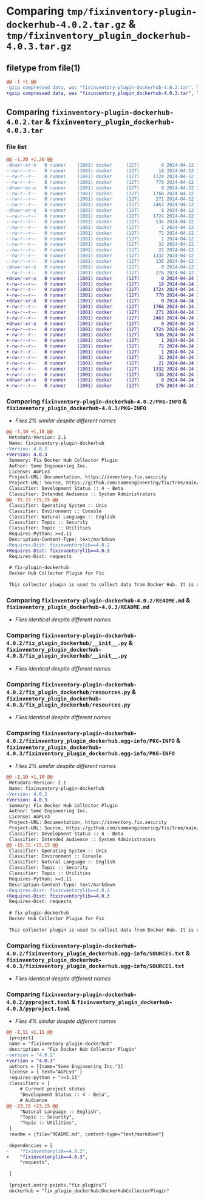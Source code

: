 # Comparing `tmp/fixinventory-plugin-dockerhub-4.0.2.tar.gz` & `tmp/fixinventory_plugin_dockerhub-4.0.3.tar.gz`

## filetype from file(1)

```diff
@@ -1 +1 @@
-gzip compressed data, was "fixinventory-plugin-dockerhub-4.0.2.tar", last modified: Fri Apr 12 12:17:22 2024, max compression
+gzip compressed data, was "fixinventory_plugin_dockerhub-4.0.3.tar", last modified: Wed Apr 24 10:32:14 2024, max compression
```

## Comparing `fixinventory-plugin-dockerhub-4.0.2.tar` & `fixinventory_plugin_dockerhub-4.0.3.tar`

### file list

```diff
@@ -1,20 +1,20 @@
-drwxr-xr-x   0 runner    (1001) docker     (127)        0 2024-04-12 12:17:22.089948 fixinventory-plugin-dockerhub-4.0.2/
--rw-r--r--   0 runner    (1001) docker     (127)       18 2024-04-12 12:14:30.000000 fixinventory-plugin-dockerhub-4.0.2/MANIFEST.in
--rw-r--r--   0 runner    (1001) docker     (127)     1724 2024-04-12 12:17:22.089948 fixinventory-plugin-dockerhub-4.0.2/PKG-INFO
--rw-r--r--   0 runner    (1001) docker     (127)      770 2024-04-12 12:14:30.000000 fixinventory-plugin-dockerhub-4.0.2/README.md
-drwxr-xr-x   0 runner    (1001) docker     (127)        0 2024-04-12 12:17:22.085948 fixinventory-plugin-dockerhub-4.0.2/fix_plugin_dockerhub/
--rw-r--r--   0 runner    (1001) docker     (127)     1766 2024-04-12 12:14:30.000000 fixinventory-plugin-dockerhub-4.0.2/fix_plugin_dockerhub/__init__.py
--rw-r--r--   0 runner    (1001) docker     (127)      271 2024-04-12 12:14:30.000000 fixinventory-plugin-dockerhub-4.0.2/fix_plugin_dockerhub/config.py
--rw-r--r--   0 runner    (1001) docker     (127)     2463 2024-04-12 12:14:30.000000 fixinventory-plugin-dockerhub-4.0.2/fix_plugin_dockerhub/resources.py
-drwxr-xr-x   0 runner    (1001) docker     (127)        0 2024-04-12 12:17:22.089948 fixinventory-plugin-dockerhub-4.0.2/fixinventory_plugin_dockerhub.egg-info/
--rw-r--r--   0 runner    (1001) docker     (127)     1724 2024-04-12 12:17:22.000000 fixinventory-plugin-dockerhub-4.0.2/fixinventory_plugin_dockerhub.egg-info/PKG-INFO
--rw-r--r--   0 runner    (1001) docker     (127)      536 2024-04-12 12:17:22.000000 fixinventory-plugin-dockerhub-4.0.2/fixinventory_plugin_dockerhub.egg-info/SOURCES.txt
--rw-r--r--   0 runner    (1001) docker     (127)        1 2024-04-12 12:17:22.000000 fixinventory-plugin-dockerhub-4.0.2/fixinventory_plugin_dockerhub.egg-info/dependency_links.txt
--rw-r--r--   0 runner    (1001) docker     (127)       72 2024-04-12 12:17:22.000000 fixinventory-plugin-dockerhub-4.0.2/fixinventory_plugin_dockerhub.egg-info/entry_points.txt
--rw-r--r--   0 runner    (1001) docker     (127)        1 2024-04-12 12:15:36.000000 fixinventory-plugin-dockerhub-4.0.2/fixinventory_plugin_dockerhub.egg-info/not-zip-safe
--rw-r--r--   0 runner    (1001) docker     (127)       32 2024-04-12 12:17:22.000000 fixinventory-plugin-dockerhub-4.0.2/fixinventory_plugin_dockerhub.egg-info/requires.txt
--rw-r--r--   0 runner    (1001) docker     (127)       21 2024-04-12 12:17:22.000000 fixinventory-plugin-dockerhub-4.0.2/fixinventory_plugin_dockerhub.egg-info/top_level.txt
--rw-r--r--   0 runner    (1001) docker     (127)     1332 2024-04-12 12:14:30.000000 fixinventory-plugin-dockerhub-4.0.2/pyproject.toml
--rw-r--r--   0 runner    (1001) docker     (127)      136 2024-04-12 12:17:22.089948 fixinventory-plugin-dockerhub-4.0.2/setup.cfg
-drwxr-xr-x   0 runner    (1001) docker     (127)        0 2024-04-12 12:17:22.089948 fixinventory-plugin-dockerhub-4.0.2/test/
--rw-r--r--   0 runner    (1001) docker     (127)      276 2024-04-12 12:14:30.000000 fixinventory-plugin-dockerhub-4.0.2/test/test_config.py
+drwxr-xr-x   0 runner    (1001) docker     (127)        0 2024-04-24 10:32:14.201917 fixinventory_plugin_dockerhub-4.0.3/
+-rw-r--r--   0 runner    (1001) docker     (127)       18 2024-04-24 10:29:12.000000 fixinventory_plugin_dockerhub-4.0.3/MANIFEST.in
+-rw-r--r--   0 runner    (1001) docker     (127)     1724 2024-04-24 10:32:14.201917 fixinventory_plugin_dockerhub-4.0.3/PKG-INFO
+-rw-r--r--   0 runner    (1001) docker     (127)      770 2024-04-24 10:29:12.000000 fixinventory_plugin_dockerhub-4.0.3/README.md
+drwxr-xr-x   0 runner    (1001) docker     (127)        0 2024-04-24 10:32:14.197917 fixinventory_plugin_dockerhub-4.0.3/fix_plugin_dockerhub/
+-rw-r--r--   0 runner    (1001) docker     (127)     1766 2024-04-24 10:29:12.000000 fixinventory_plugin_dockerhub-4.0.3/fix_plugin_dockerhub/__init__.py
+-rw-r--r--   0 runner    (1001) docker     (127)      271 2024-04-24 10:29:12.000000 fixinventory_plugin_dockerhub-4.0.3/fix_plugin_dockerhub/config.py
+-rw-r--r--   0 runner    (1001) docker     (127)     2463 2024-04-24 10:29:12.000000 fixinventory_plugin_dockerhub-4.0.3/fix_plugin_dockerhub/resources.py
+drwxr-xr-x   0 runner    (1001) docker     (127)        0 2024-04-24 10:32:14.201917 fixinventory_plugin_dockerhub-4.0.3/fixinventory_plugin_dockerhub.egg-info/
+-rw-r--r--   0 runner    (1001) docker     (127)     1724 2024-04-24 10:32:14.000000 fixinventory_plugin_dockerhub-4.0.3/fixinventory_plugin_dockerhub.egg-info/PKG-INFO
+-rw-r--r--   0 runner    (1001) docker     (127)      536 2024-04-24 10:32:14.000000 fixinventory_plugin_dockerhub-4.0.3/fixinventory_plugin_dockerhub.egg-info/SOURCES.txt
+-rw-r--r--   0 runner    (1001) docker     (127)        1 2024-04-24 10:32:14.000000 fixinventory_plugin_dockerhub-4.0.3/fixinventory_plugin_dockerhub.egg-info/dependency_links.txt
+-rw-r--r--   0 runner    (1001) docker     (127)       72 2024-04-24 10:32:14.000000 fixinventory_plugin_dockerhub-4.0.3/fixinventory_plugin_dockerhub.egg-info/entry_points.txt
+-rw-r--r--   0 runner    (1001) docker     (127)        1 2024-04-24 10:30:26.000000 fixinventory_plugin_dockerhub-4.0.3/fixinventory_plugin_dockerhub.egg-info/not-zip-safe
+-rw-r--r--   0 runner    (1001) docker     (127)       32 2024-04-24 10:32:14.000000 fixinventory_plugin_dockerhub-4.0.3/fixinventory_plugin_dockerhub.egg-info/requires.txt
+-rw-r--r--   0 runner    (1001) docker     (127)       21 2024-04-24 10:32:14.000000 fixinventory_plugin_dockerhub-4.0.3/fixinventory_plugin_dockerhub.egg-info/top_level.txt
+-rw-r--r--   0 runner    (1001) docker     (127)     1332 2024-04-24 10:29:12.000000 fixinventory_plugin_dockerhub-4.0.3/pyproject.toml
+-rw-r--r--   0 runner    (1001) docker     (127)      136 2024-04-24 10:32:14.201917 fixinventory_plugin_dockerhub-4.0.3/setup.cfg
+drwxr-xr-x   0 runner    (1001) docker     (127)        0 2024-04-24 10:32:14.201917 fixinventory_plugin_dockerhub-4.0.3/test/
+-rw-r--r--   0 runner    (1001) docker     (127)      276 2024-04-24 10:29:12.000000 fixinventory_plugin_dockerhub-4.0.3/test/test_config.py
```

### Comparing `fixinventory-plugin-dockerhub-4.0.2/PKG-INFO` & `fixinventory_plugin_dockerhub-4.0.3/PKG-INFO`

 * *Files 2% similar despite different names*

```diff
@@ -1,10 +1,10 @@
 Metadata-Version: 2.1
 Name: fixinventory-plugin-dockerhub
-Version: 4.0.2
+Version: 4.0.3
 Summary: Fix Docker Hub Collector Plugin
 Author: Some Engineering Inc.
 License: AGPLv3
 Project-URL: Documentation, https://inventory.fix.security
 Project-URL: Source, https://github.com/someengineering/fix/tree/main/plugins/dockerhub
 Classifier: Development Status :: 4 - Beta
 Classifier: Intended Audience :: System Administrators
@@ -15,15 +15,15 @@
 Classifier: Operating System :: Unix
 Classifier: Environment :: Console
 Classifier: Natural Language :: English
 Classifier: Topic :: Security
 Classifier: Topic :: Utilities
 Requires-Python: >=3.11
 Description-Content-Type: text/markdown
-Requires-Dist: fixinventorylib==4.0.2
+Requires-Dist: fixinventorylib==4.0.3
 Requires-Dist: requests
 
 # fix-plugin-dockerhub
 Docker Hub Collector Plugin for Fix
 
 This collector plugin is used to collect data from Docker Hub. It is used internally at Some Engineering to create metrics about image downloads.
```

### Comparing `fixinventory-plugin-dockerhub-4.0.2/README.md` & `fixinventory_plugin_dockerhub-4.0.3/README.md`

 * *Files identical despite different names*

### Comparing `fixinventory-plugin-dockerhub-4.0.2/fix_plugin_dockerhub/__init__.py` & `fixinventory_plugin_dockerhub-4.0.3/fix_plugin_dockerhub/__init__.py`

 * *Files identical despite different names*

### Comparing `fixinventory-plugin-dockerhub-4.0.2/fix_plugin_dockerhub/resources.py` & `fixinventory_plugin_dockerhub-4.0.3/fix_plugin_dockerhub/resources.py`

 * *Files identical despite different names*

### Comparing `fixinventory-plugin-dockerhub-4.0.2/fixinventory_plugin_dockerhub.egg-info/PKG-INFO` & `fixinventory_plugin_dockerhub-4.0.3/fixinventory_plugin_dockerhub.egg-info/PKG-INFO`

 * *Files 2% similar despite different names*

```diff
@@ -1,10 +1,10 @@
 Metadata-Version: 2.1
 Name: fixinventory-plugin-dockerhub
-Version: 4.0.2
+Version: 4.0.3
 Summary: Fix Docker Hub Collector Plugin
 Author: Some Engineering Inc.
 License: AGPLv3
 Project-URL: Documentation, https://inventory.fix.security
 Project-URL: Source, https://github.com/someengineering/fix/tree/main/plugins/dockerhub
 Classifier: Development Status :: 4 - Beta
 Classifier: Intended Audience :: System Administrators
@@ -15,15 +15,15 @@
 Classifier: Operating System :: Unix
 Classifier: Environment :: Console
 Classifier: Natural Language :: English
 Classifier: Topic :: Security
 Classifier: Topic :: Utilities
 Requires-Python: >=3.11
 Description-Content-Type: text/markdown
-Requires-Dist: fixinventorylib==4.0.2
+Requires-Dist: fixinventorylib==4.0.3
 Requires-Dist: requests
 
 # fix-plugin-dockerhub
 Docker Hub Collector Plugin for Fix
 
 This collector plugin is used to collect data from Docker Hub. It is used internally at Some Engineering to create metrics about image downloads.
```

### Comparing `fixinventory-plugin-dockerhub-4.0.2/fixinventory_plugin_dockerhub.egg-info/SOURCES.txt` & `fixinventory_plugin_dockerhub-4.0.3/fixinventory_plugin_dockerhub.egg-info/SOURCES.txt`

 * *Files identical despite different names*

### Comparing `fixinventory-plugin-dockerhub-4.0.2/pyproject.toml` & `fixinventory_plugin_dockerhub-4.0.3/pyproject.toml`

 * *Files 4% similar despite different names*

```diff
@@ -1,11 +1,11 @@
 [project]
 name = "fixinventory-plugin-dockerhub"
 description = "Fix Docker Hub Collector Plugin"
-version = "4.0.2"
+version = "4.0.3"
 authors = [{name="Some Engineering Inc."}]
 license = { text="AGPLv3" }
 requires-python = ">=3.11"
 classifiers = [
     # Current project status
     "Development Status :: 4 - Beta",
     # Audience
@@ -23,15 +23,15 @@
     "Natural Language :: English",
     "Topic :: Security",
     "Topic :: Utilities",
 ]
 readme = {file="README.md", content-type="text/markdown"}
 
 dependencies = [
-    "fixinventorylib==4.0.2",
+    "fixinventorylib==4.0.3",
     "requests",
 
 ]
 
 [project.entry-points."fix.plugins"]
 dockerhub = "fix_plugin_dockerhub:DockerHubCollectorPlugin"
```

